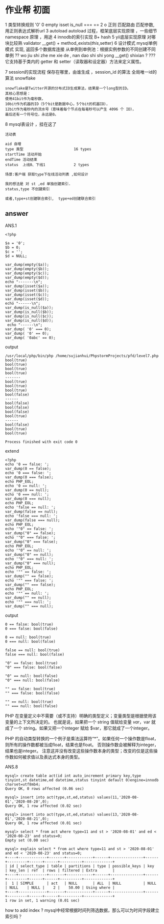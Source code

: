 # 作业帮 初面

1 类型转换规则 '0' 0  empty isset is_null  === == 
2 o 正则 匹配路由 匹配参数, 用正则表达式解析url
3 autoload autoload 过程，框架底层实现原理 ，一些细节  namespace 原理 ，用途
4 innodb的索引实现  B+ hash
5 yii底层实现原理  对哪块比较熟   validator __get() + method_exists($this,$setter)
6 设计模式 mysql单例模式 实现, 返回多个数据库连接  从单例到单例池：根据实例参数的不同创建不同单例  ?? wo jiu shi  zhe me xie de , nan dao shi shi yong __get() shixian ?
??? 它支持基于类内的 getter 和 setter（读取器和设定器）方法来定义属性。

7 session的实现流程 保存在哪里，由谁生成 ，session_id 的算法  全局唯一id的算法  snowflake
    
    snowflake是Twitter开源的分布式ID生成算法，结果是一个long型的ID。
    其核心思想是：
    使用41bit作为毫秒数，
    10bit作为机器的ID（5个bit是数据中心，5个bit的机器ID），
    12bit作为毫秒内的流水号（意味着每个节点在每毫秒可以产生 4096 个 ID），
    最后还有一个符号位，永远是0。
 
8 mysql表设计 ，挂在这了

    活动表
    
    aid 自增
    type 类型                       16 types
    startTime 活动开始
    endTime 活动结束                
    status  上线0、下线1             2 types
    
    场景:客户端 获取type下在线活动列表 ,如何设计

	我的想法是 对 st ,ed 单独创建索引.
	status,type 不创建索引

	或者,type+st创建联合索引,  type+ed创建联合索引

## answer

ANS.1

    <?php
    
    $a = '0';
    $b = 0;
    $c = '';
    $d = NULL;
    
    var_dump(empty($a));
    var_dump(empty($b));
    var_dump(empty($c));
    var_dump(empty($d));
    echo "-------\n";
    var_dump(isset($a));
    var_dump(isset($b));
    var_dump(isset($c));
    var_dump(isset($d));
    echo "------\n";
    var_dump(is_null($a));
    var_dump(is_null($b));
    var_dump(is_null($c));
    var_dump(is_null($d));
     echo "------\n";
    var_dump( '0' === 0);
    var_dump( '0' == 0);
    var_dump( '0abc' == 0);
    
    
output

    /usr/local/php/bin/php /home/sujianhui/PhpstormProjects/pfd/level7.php
    bool(true)
    bool(true)
    bool(true)
    bool(true)
    -------
    bool(true)
    bool(true)
    bool(true)
    bool(false)
    ------
    bool(false)
    bool(false)
    bool(false)
    bool(true)
    ------
    bool(false)
    bool(true)
    bool(true)
    
    Process finished with exit code 0

extend 
    
    <?php
    echo '0 == false: ';
    var_dump(0 == false);
    echo '0 === false: ';
    var_dump(0 === false);
    echo PHP_EOL;
    echo '0 == null: ';
    var_dump(0 == null);
    echo '0 === null: ';
    var_dump(0 === null);
    echo PHP_EOL;
    echo 'false == null: ';
    var_dump(false == null);
    echo 'false === null: ';
    var_dump(false === null);
    echo PHP_EOL;
    echo '"0" == false: ';
    var_dump("0" == false);
    echo '"0" === false: ';
    var_dump("0" === false);
    echo PHP_EOL;
    echo '"0" == null: ';
    var_dump("0" == null);
    echo '"0" === null: ';
    var_dump("0" === null);
    echo PHP_EOL;
    echo '"" == false: ';
    var_dump("" == false);
    echo '"" === false: ';
    var_dump("" === false);
    echo PHP_EOL;
    echo '"" == null: ';
    var_dump("" == null);
    echo '"" === null: ';
    var_dump("" === null);
    
    
output 
    
    0 == false: bool(true)
    0 === false: bool(false)
    
    0 == null: bool(true)
    0 === null: bool(false)
    
    false == null: bool(true)
    false === null: bool(false)
    
    "0" == false: bool(true)
    "0" === false: bool(false)
    
    "0" == null: bool(false)
    "0" === null: bool(false)
    
    "" == false: bool(true)
    "" === false: bool(false)
    
    "" == null: bool(true)
    "" === null: bool(false)

PHP 在变量定义中不需要（或不支持）明确的类型定义；变量类型是根据使用该变量的上下文所决定的。
也就是说，如果把一个 string 值赋给变量 $var，$var 就成了一个 string。如果又把一个integer 赋给 $var，那它就成了一个integer。

PHP 的自动类型转换的一个例子是乘法运算符“*”。如果任何一个操作数是float，则所有的操作数都被当成float，结果也是float。
否则操作数会被解释为integer，结果也是integer。
注意这并没有改变这些操作数本身的类型；改变的仅是这些操作数如何被求值以及表达式本身的类型。

ANS.8

    mysql> create table act(id int auto_increment primary key,type tinyint,st datetime,ed datetime,status tinyint default 0)engine=innodb charset=utf8mb4;
    Query OK, 0 rows affected (0.06 sec)
    
    mysql> insert into act(type,st,ed,status) values(11,'2020-08-01','2020-08-20',0);
    Query OK, 1 row affected (0.02 sec)
    
    mysql> insert into act(type,st,ed,status) values(13,'2020-08-01','2020-08-21',0);
    Query OK, 1 row affected (0.01 sec)
    
    mysql> select * from act where type=11 and st > '2020-08-01' and ed < '2020-08-23' and status=0;
    Empty set (0.00 sec)
    
    mysql> explain select * from act where type=11 and st > '2020-08-01' and ed < '2020-08-23' and status=0;
    +----+-------------+-------+------------+------+---------------+------+---------+------+------+----------+-------------+
    | id | select_type | table | partitions | type | possible_keys | key  | key_len | ref  | rows | filtered | Extra       |
    +----+-------------+-------+------------+------+---------------+------+---------+------+------+----------+-------------+
    |  1 | SIMPLE      | act   | NULL       | ALL  | NULL          | NULL | NULL    | NULL |    2 |    50.00 | Using where |
    +----+-------------+-------+------------+------+---------------+------+---------+------+------+----------+-------------+
    1 row in set, 1 warning (0.01 sec)
    
how to add index ?
mysql中经常根据时间列筛选数据，那么可以为时间字段建立索引吗？
